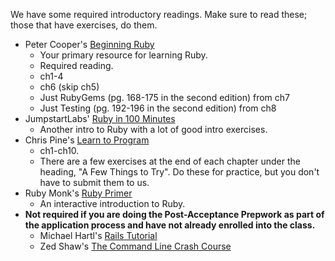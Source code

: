 We have some required introductory readings. Make sure to read these;
those that have exercises, do them.

* Peter Cooper's [Beginning Ruby](http://beginningruby.org/)
    * Your primary resource for learning Ruby.
    * Required reading.
    * ch1-4
    * ch6 (skip ch5)
    * Just RubyGems (pg. 168-175 in the second edition) from ch7
    * Just Testing (pg. 192-196 in the second edition) from ch8
* JumpstartLabs' [Ruby in 100 Minutes][ruby-in-100-min]
    * Another intro to Ruby with a lot of good intro exercises.
* Chris Pine's [Learn to Program][chris-pine]
    * ch1-ch10.
    * There are a few exercises at the end of each chapter under the
      heading, "A Few Things to Try". Do these for practice, but you
      don't have to submit them to us.
* Ruby Monk's [Ruby Primer][ruby-primer]
    * An interactive introduction to Ruby.
* **Not required if you are doing the Post-Acceptance Prepwork as part
  of the application process and have not already enrolled into the
  class.**
    * Michael Hartl's [Rails Tutorial][hartl]
    * Zed Shaw's [The Command Line Crash Course][shaw-cli]

[ruby-in-100-min]: http://tutorials.jumpstartlab.com/projects/ruby_in_100_minutes.html
[chris-pine]: http://filepi.com/i/kF0llED
[ruby-primer]: http://rubymonk.com/learning/books/1
[hartl]: http://ruby.railstutorial.org/ruby-on-rails-tutorial-book
[shaw-cli]: http://cli.learncodethehardway.org/book/
